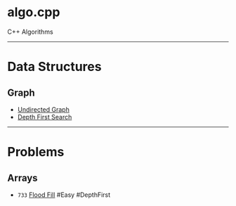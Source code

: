 # algo.cpp
C++ Algorithms

---------------------------------------------

Data Structures
===============

Graph
-----

* [Undirected Graph](src/cpp/ds/graph/graph.hpp)
* [Depth First Search](src/cpp/ds/graph/depth_first_search.hpp)

---------------------------------------------------------

Problems
========

Arrays
------

* `733` [Flood Fill](src/cpp/problems/array/floodfill_733/FloodFill.MD) #Easy #DepthFirst